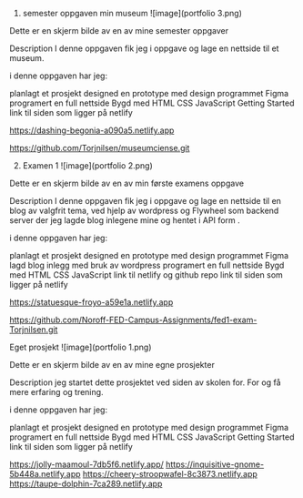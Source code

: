 1. semester oppgaven min museum
![image](portfolio 3.png)

Dette er en skjerm bilde av en av mine semester oppgaver

Description
I denne oppgaven fik jeg i oppgave og lage en nettside til et museum.

i denne oppgaven har jeg:

planlagt et prosjekt
designed en prototype med design programmet Figma
programert en full nettside
Bygd med
HTML
CSS
JavaScript
Getting Started
link til siden som ligger på netlify

https://dashing-begonia-a090a5.netlify.app

https://github.com/Torjnilsen/museumciense.git

2. Examen 1
![image](portfolio 2.png)

Dette er en skjerm bilde av en av min første examens oppgave

Description
I denne oppgaven fik jeg i oppgave og lage en nettside til en blog av valgfrit tema, ved hjelp av wordpress og Flywheel som backend server der jeg lagde blog inlegene mine og hentet i API form .

i denne oppgaven har jeg:

planlagt et prosjekt
designed en prototype med design programmet Figma
lagd blog inlegg med bruk av wordpress
programert en full nettside
Bygd med
HTML
CSS
JavaScript
link til netlify og github repo
link til siden som ligger på netlify

https://statuesque-froyo-a59e1a.netlify.app

https://github.com/Noroff-FED-Campus-Assignments/fed1-exam-Torjnilsen.git

Eget prosjekt
![image](portfolio 1.png)

Dette er en skjerm bilde av en av mine egne prosjekter

Description
jeg startet dette prosjektet ved siden av skolen for. For og få mere erfaring og trening.

i denne oppgaven har jeg:

planlagt et prosjekt
designed en prototype med design programmet Figma
programert en full nettside
Bygd med
HTML
CSS
JavaScript
Getting Started
link til siden som ligger på netlify

https://jolly-maamoul-7db5f6.netlify.app/
https://inquisitive-gnome-5b448a.netlify.app
https://cheery-stroopwafel-8c3873.netlify.app
https://taupe-dolphin-7ca289.netlify.app
